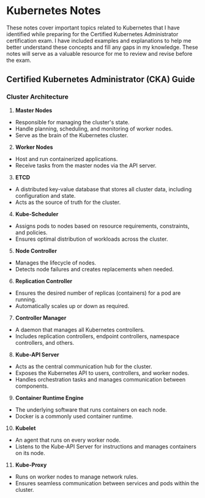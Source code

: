 # Kubernetes Notes

These notes cover important topics related to Kubernetes that I have identified while preparing for the Certified Kubernetes Administrator certification exam. I have included examples and explanations to help me better understand these concepts and fill any gaps in my knowledge. These notes will serve as a valuable resource for me to review and revise before the exam.

## Certified Kubernetes Administrator (CKA) Guide

### Cluster Architecture

1. **Master Nodes**

- Responsible for managing the cluster's state.
- Handle planning, scheduling, and monitoring of worker nodes.
- Serve as the brain of the Kubernetes cluster.

2. **Worker Nodes**

- Host and run containerized applications.
- Receive tasks from the master nodes via the API server.

3. **ETCD**

- A distributed key-value database that stores all cluster data, including configuration and state.
- Acts as the source of truth for the cluster.

4. **Kube-Scheduler**

- Assigns pods to nodes based on resource requirements, constraints, and policies.
- Ensures optimal distribution of workloads across the cluster.

5. **Node Controller**

- Manages the lifecycle of nodes.
- Detects node failures and creates replacements when needed.

6. **Replication Controller**

- Ensures the desired number of replicas (containers) for a pod are running.
- Automatically scales up or down as required.

7. **Controller Manager**

- A daemon that manages all Kubernetes controllers.
- Includes replication controllers, endpoint controllers, namespace controllers, and others.

8. **Kube-API Server**

- Acts as the central communication hub for the cluster.
- Exposes the Kubernetes API to users, controllers, and worker nodes.
- Handles orchestration tasks and manages communication between components.

9. **Container Runtime Engine**

- The underlying software that runs containers on each node.
- Docker is a commonly used container runtime.

10. **Kubelet**

- An agent that runs on every worker node.
- Listens to the Kube-API Server for instructions and manages containers on its node.

11. **Kube-Proxy**

- Runs on worker nodes to manage network rules.
- Ensures seamless communication between services and pods within the cluster.
